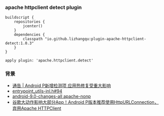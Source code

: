 ### apache httpclient detect plugin

```
buildscript {
    repositories {
        jcenter()
    }
    dependencies {
        classpath "io.github.lizhangqu:plugin-apache-httpclient-detect:1.0.3"
    }
}

apply plugin: 'apache.httpclient.detect'

```

### 背景

 - [通告 | Android P新增检测项 应用热修复受重大影响](https://mp.weixin.qq.com/s?__biz=MzI0MjgxMjU0Mg==&mid=2247488357&idx=1&sn=d393bd028dfbf87998b80e06ca24bc94&scene=21#wechat_redirect)
 - [entrypoint_utils-inl.h#94](https://android.googlesource.com/platform/art/+/android-9.0.0_r16/runtime/entrypoints/entrypoint_utils-inl.h#94)
 - [android-9.0-changes-all apache-nonp](https://developer.android.com/about/versions/pie/android-9.0-changes-all?hl=zh-cn#apache-nonp)
 - [谷歌大动作影响大部分App！Android P版本推荐使用HttpURLConnection，弃用Apache HTTPClient](https://juejin.im/post/5b20bba551882513af6b7e66)
